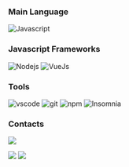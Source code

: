 <h3>Main Language</h3>
<p>
  <img alt="Javascript" src="https://img.shields.io/badge/-Javascript-333?style=flat-square&logo=javascript&Color=white" />
</p>
<h3>Javascript Frameworks</h3>
<p>
   <img alt="Nodejs" src="https://img.shields.io/badge/-Nodejs-43853d?style=flat-square&logo=Node.js&logoColor=white" />
   <img alt="VueJs" src="https://img.shields.io/badge/-Vue.js-4fc08d?style=flat&logo=vuedotjs&logoColor=white" />
 </p>
 
<h3>Tools</h3>
<p>
  <img alt="vscode" src="https://img.shields.io/badge/-Visual%20Studio%20Code-333?style=flat-square&logo=visualstudiocode&Color=white" />
  <img alt="git" src="https://img.shields.io/badge/-Git-F05032?style=flat-square&logo=git&logoColor=white" />
  <img alt="npm" src="https://img.shields.io/badge/-NPM-CB3837?style=flat-square&logo=npm&logoColor=white" />
  <img alt="Insomnia" src="https://img.shields.io/badge/-Insomnia-5849BE?style=flat-square&logo=insomnia&logoColor=white" />
</p>

<h3>Contacts</h3>
<p>
 <a href = "gabrielmousquer1227@gmail.com"><img src="https://img.shields.io/badge/-Gmail-%23333?style=for-the-badge&logo=gmail&logoColor=white" target="_blank"> </a>
</p>
<img src="https://github-readme-stats.vercel.app/api?username=gabrielmousquer0&show_icons=true&theme=dark&hide=stars,issues&&count_private=true"/>
<img src="https://streak-stats.demolab.com/?user=gabrielmousquer0&theme=dark&hide_border=true&locale=pt-br"/>